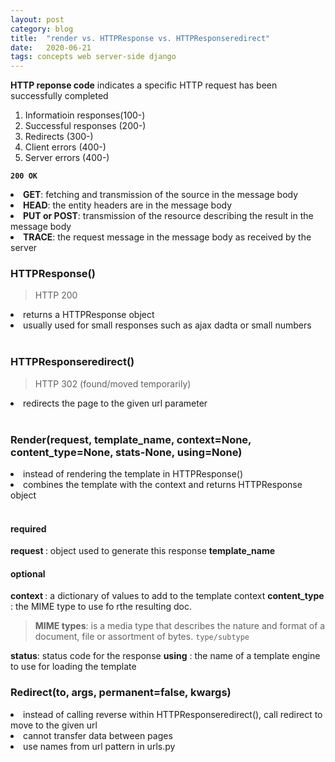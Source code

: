 ```yaml
---
layout: post
category: blog
title:  "render vs. HTTPResponse vs. HTTPResponseredirect"
date:   2020-06-21
tags: concepts web server-side django
---
```

<p>
<strong>HTTP reponse code</strong> indicates a specific HTTP request has been successfully completed
<ol>
<li>Informatioin responses(100-)</li>
<li>Successful responses (200-)</li>
<li>Redirects (300-)</li>
<li>Client errors (400-)</li>
<li>Server errors (400-)</li>
</ol>
</p>
<p>
<code><strong>200 OK</strong></code>
<li><strong>GET</strong>: fetching and transmission of the source in the message body</li>
<li><strong>HEAD</strong>: the entity headers are in the message body</li>
<li><strong>PUT or POST</strong>: transmission of the resource describing the result in the message body</li>
<li><strong>TRACE</strong>: the request message in the message body as received by the server</li>
</p>

### HTTPResponse()
<blockquote>HTTP 200</blockquote>
<li>returns a HTTPResponse object</li>
<li>usually used for small responses such as ajax dadta or small numbers</li>
<br>

### HTTPResponseredirect()
<blockquote>HTTP 302 (found/moved temporarily)</blockquote>
<li>redirects the page to the given url parameter</li>
<br>

### Render(request, template_name, context=None, content_type=None, stats-None, using=None)
<li>instead of rendering the template in HTTPResponse()</li>
<li>combines the template with the context and returns HTTPResponse object</li><br>

#### required
<strong>request </strong>: object used to generate this response
<strong>template_name</strong>

#### optional
<strong>context </strong>: a dictionary of values to add to the template context
<strong>content_type </strong>: the MIME type to use fo rthe resulting doc.
<blockquote><strong>MIME types</strong>: is a media type that describes the nature and format of a document, file or assortment of bytes. <code>type/subtype</code></blockquote>
<strong>status</strong>: status code for the response
<strong>using</strong> : the name of a template engine to use for loading the template

### Redirect(to, args, permanent=false, kwargs)
<li>instead of calling reverse within HTTPResponseredirect(), call redirect to move to the given url</li>
<li>cannot transfer data between pages</li>
<li>use names from url pattern in urls.py</li>